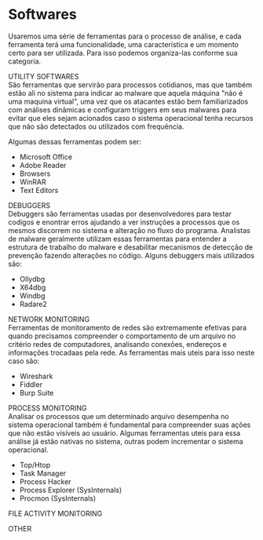 # Softwares

Usaremos uma série de ferramentas para o processo de análise, e cada ferramenta terá uma funcionalidade, uma característica e um momento certo para ser utilizada. Para isso podemos organiza-las conforme sua categoria.

UTILITY SOFTWARES\
São ferramentas que servirão para processos cotidianos, mas que também estão ali no sistema para indicar ao malware que aquela máquina "não é uma maquina virtual", uma vez que os atacantes estão bem familiarizados com análises dinâmicas e configuram triggers em seus malwares para evitar que eles sejam acionados caso o sistema operacional tenha recursos que não são detectados ou utilizados com frequência.

Algumas dessas ferramentas podem ser:

* Microsoft Office
* Adobe Reader
* Browsers
* WinRAR
* Text Editors

DEBUGGERS\
Debuggers são ferramentas usadas por desenvolvedores para testar codigos e enontrar erros ajudando a ver instruções a processos que os mesmos discorrem no sistema e alteração no fluxo do programa. Analistas de malware geralmente utilizam essas ferramentas para entender a estrutura de trabalho do malware e desabilitar mecanismos de detecção de prevenção fazendo alterações no código. Alguns debuggers mais utilizados são:

* Ollydbg
* X64dbg
* Windbg
* Radare2

NETWORK MONITORING\
Ferramentas de monitoramento de redes são extremamente efetivas para quando precisamos compreender o comportamento de um arquivo no critério redes de computadores, analisando conexões, endereços e informações trocadaas pela rede. As ferramentas mais uteis para isso neste caso são:

* Wireshark
* Fiddler
* Burp Suite

PROCESS MONITORING\
Analisar os processos que um determinado arquivo desempenha no sistema operacional também é fundamental para compreender suas ações que não estão visíveis ao usuário. Algumas ferramentas uteis para essa análise já estão nativas no sistema, outras podem incrementar o sistema operacional.

* Top/Htop
* Task Manager
* Process Hacker
* Process Explorer (SysInternals)
* Procmon (SysInternals)

FILE ACTIVITY MONITORING

OTHER
